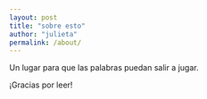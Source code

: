 ```yaml
---
layout: post
title: "sobre esto"
author: "julieta"
permalink: /about/
---
```


Un lugar para que las palabras puedan salir a jugar.

¡Gracias por leer!
